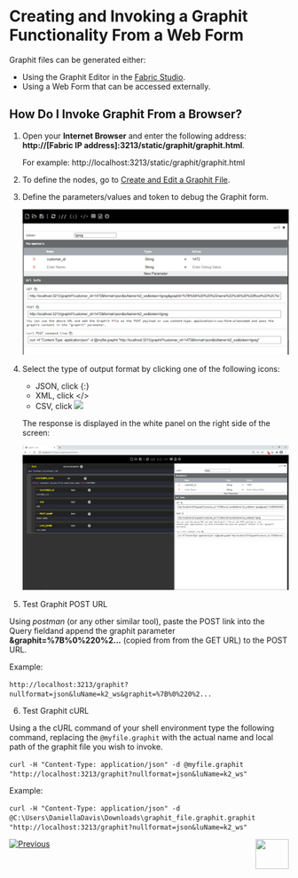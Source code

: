 # Creating and Invoking a Graphit Functionality From a Web Form


Graphit files can be generated either:
- Using the Graphit Editor in the [Fabric Studio](/articles/15_web_services_and_graphit/17_Graphit/02_create_and_edit_a_graphit_file.md).
- Using a Web Form that can be accessed externally.

## How Do I Invoke Graphit From a Browser?

1.  Open your  **Internet Browser** and enter the following address:  **http://[Fabric IP address]:3213/static/graphit/graphit.html**.

    For example: http://localhost:3213/static/graphit/graphit.html
    
2.  To define the nodes, go to [Create and Edit a Graphit File](/articles/15_web_services_and_graphit/17_Graphit/02_create_and_edit_a_graphit_file.md).


3.  Define the parameters/values and token to debug the Graphit form.

    ![](/articles/15_web_services_and_graphit/17_Graphit/images/54_invoke_javacode_from_outside.PNG)


4.  Select the type of output format by clicking one of the following icons:
   [](/articles/15_web_services_and_graphit/17_Graphit/images/55_invoke_javacode_from_outside.PNG)
       - JSON, click {:}
       - XML, click </>
       - CSV, click ![](images/56_invoke_javacode_from_outside.PNG)
  
     The response is displayed in the white panel on the right side of the screen:
    
      ![](/articles/15_web_services_and_graphit/17_Graphit/images/57_invoke_javacode_from_outside.PNG)
   
5.  Test Graphit POST URL

Using *postman* (or any other similar tool), paste the POST link into the Query fieldand append the graphit parameter **&graphit=%7B%0%220%2...** (copied from from the GET URL) to the POST URL. 

Example:

```http://localhost:3213/graphit?nullformat=json&luName=k2_ws&graphit=%7B%0%220%2...``` 


6.  Test Graphit cURL

Using a the cURL command of your shell environment type the following command, replacing the ```@myfile.graphit``` with the actual name and local path of the graphit file you wish to invoke.

``` curl -H "Content-Type: application/json" -d @myfile.graphit "http://localhost:3213/graphit?nullformat=json&luName=k2_ws" ```


Example:

```curl -H "Content-Type: application/json" -d @C:\Users\DaniellaDavis\Downloads\graphit_file.graphit.graphit "http://localhost:3213/graphit?nullformat=json&luName=k2_ws"```


[![Previous](/articles/images/Previous.png)](/articles/15_web_services_and_graphit/17_Graphit/08_invoke_javacode_from_graphit.md)[<img align="right" width="60" height="54" src="/articles/images/Next.png">](/articles/15_web_services_and_graphit/17_Graphit/10_graphit_examples.md)









